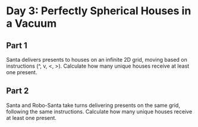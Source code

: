 # Day 3: Perfectly Spherical Houses in a Vacuum

## Part 1

Santa delivers presents to houses on an infinite 2D grid, moving based on instructions (^, v, <, >). Calculate how many unique houses receive at least one present.

## Part 2

Santa and Robo-Santa take turns delivering presents on the same grid, following the same instructions. Calculate how many unique houses receive at least one present.